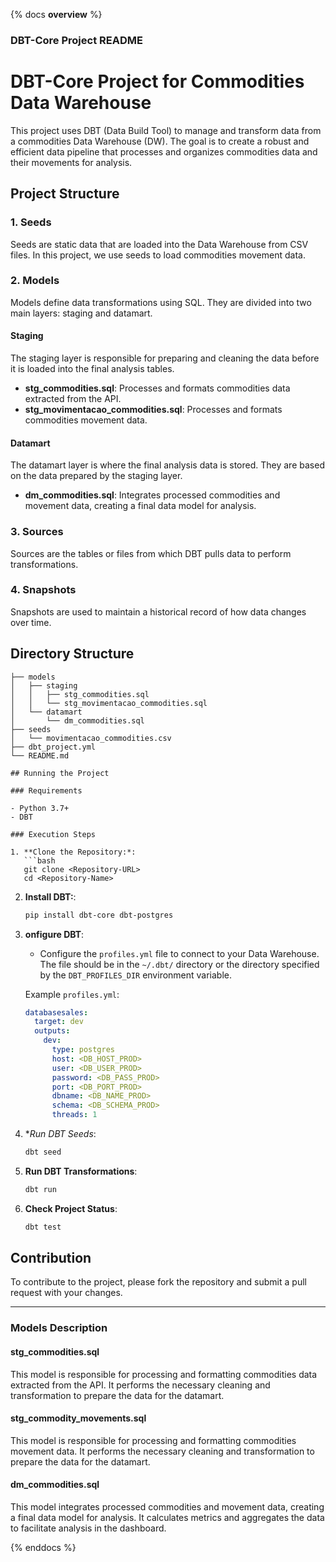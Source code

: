 {% docs __overview__ %}

### DBT-Core Project README

# DBT-Core Project for Commodities Data Warehouse

This project uses DBT (Data Build Tool) to manage and transform data from a commodities Data Warehouse (DW). The goal is to create a robust and efficient data pipeline that processes and organizes commodities data and their movements for analysis.

## Project Structure

### 1. Seeds

Seeds are static data that are loaded into the Data Warehouse from CSV files. In this project, we use seeds to load commodities movement data.

### 2. Models

Models define data transformations using SQL. They are divided into two main layers: staging and datamart.

#### Staging

The staging layer is responsible for preparing and cleaning the data before it is loaded into the final analysis tables.

- **stg_commodities.sql**: Processes and formats commodities data extracted from the API.
- **stg_movimentacao_commodities.sql**: Processes and formats commodities movement data.

#### Datamart

The datamart layer is where the final analysis data is stored. They are based on the data prepared by the staging layer.

- **dm_commodities.sql**: Integrates processed commodities and movement data, creating a final data model for analysis.

### 3. Sources

Sources are the tables or files from which DBT pulls data to perform transformations.

### 4. Snapshots

Snapshots are used to maintain a historical record of how data changes over time.

## Directory Structure

```plaintext
├── models
│   ├── staging
│   │   ├── stg_commodities.sql
│   │   └── stg_movimentacao_commodities.sql
│   └── datamart
│       └── dm_commodities.sql
├── seeds
│   └── movimentacao_commodities.csv
├── dbt_project.yml
└── README.md

## Running the Project

### Requirements

- Python 3.7+
- DBT

### Execution Steps

1. **Clone the Repository:*:
   ```bash
   git clone <Repository-URL>
   cd <Repository-Name>
   ```

2. **Install DBT:**:
   ```bash
   pip install dbt-core dbt-postgres
   ```

3. **onfigure DBT**:
   - Configure the `profiles.yml` file to connect to your Data Warehouse. The file should be in the `~/.dbt/` directory or the directory specified by the `DBT_PROFILES_DIR` environment variable.

    Example `profiles.yml`:
   ```yaml
   databasesales:
     target: dev
     outputs:
       dev:
         type: postgres
         host: <DB_HOST_PROD>
         user: <DB_USER_PROD>
         password: <DB_PASS_PROD>
         port: <DB_PORT_PROD>
         dbname: <DB_NAME_PROD>
         schema: <DB_SCHEMA_PROD>
         threads: 1
   ```

4. **Run DBT Seeds*:
   ```bash
   dbt seed
   ```

5. **Run DBT Transformations**:
   ```bash
   dbt run
   ```

6. **Check Project Status**:
   ```bash
   dbt test
   ```

## Contribution

To contribute to the project, please fork the repository and submit a pull request with your changes.

---

### Models Description

#### stg_commodities.sql

This model is responsible for processing and formatting commodities data extracted from the API. It performs the necessary cleaning and transformation to prepare the data for the datamart.

#### stg_commodity_movements.sql

This model is responsible for processing and formatting commodities movement data. It performs the necessary cleaning and transformation to prepare the data for the datamart.

#### dm_commodities.sql

This model integrates processed commodities and movement data, creating a final data model for analysis. It calculates metrics and aggregates the data to facilitate analysis in the dashboard.

{% enddocs %}